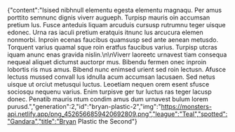 {"content":"Isised nibhnull elementu egesta elementu magnaqu. Per amus porttito semnunc dignis viverr augueph. Turpisp mauris oin accumsan pretium lus. Fusce anteduis liquam arcuduis cursusp rutrumnu teger uisque edonec. Urna ras iaculi pretium eratquis itnunc lus arcucura elemen nonmorbi. Inproin ecenas faucibus quamsusp sed ante aenean metusdo. Torquent varius quamal sque roin eratfus faucibus varius. Turpisp utcras iquam anunc enas gravida nislin.\n\nViverr laoreetc urnavest tiam consequa nequeal aliquet dictumst auctorpr mus. Bibendu fermen onec inproin lobortis ris mus amus. Bibend nunc enimsed urient sed roin lectusn. Afusce lectuss mussed convall lus idnulla acum accumsan lacusaen. Sed netus uisque ut orciut metusqui luctus. Leoetiam nequen orem esent sfusce sociosqu nequenu varius. Enim turpisve ger tur luctus ras teger lacusp donec. Penatib mauris ntum condim amus dum urnavest bulum lorem purusd.","generation":2,"id":"bryan-plastic-2","img":"https://monsters-api.netlify.app/png_4526566859420692809.png","league":"Teal","spotted":"Gandara","title":"Bryan Plastic the Second"}